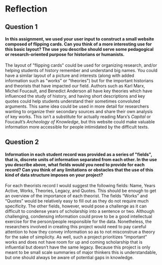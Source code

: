 # Reflection

## Question 1
#### In this assignment, we used your user input to construct a small website composed of flipping cards. Can you think of a more interesting use for this basic layout? The use you describe should serve some pedagogical or research-oriented purpose for historians or humanists.

The layout of "flipping cards" could be used for organizing research, and/or helping students of history remember and understand big names. You could have a similar layout of a picture and interests (along with added information such as "works" or "theories") but for the important historians and theorists that have impacted our field. Authors such as Karl Marx, Michel Foucault, and Benedict Anderson all have key theories which have influenced the study of history, and having short descriptions and key quotes could help students understand their sometimes convoluted arguments. This same idea could be used in more detail for researchers wanting to organize their secondary sources and share their own analysis of key works. This isn’t a substitute for actually reading Marx’s *Capital* or Foucault’s *Archeology of Knowledge*, but this website could make valuable information more accessible for people intimidated by the difficult texts.   

## Question 2
#### Information in each student record was provided as a series of "fields", that is, discrete units of information separated from each other. In the use you describe above, what fields would you need to provide for each record? Can you think of any limitations or obstacles that the use of this kind of data structure imposes on your project?

For each theorists record I would suggest the following fields: Name, Years Active, Works, Theories, Legacy, and Quotes. This should be enough to get an overview of the importance of each theorist. The fields “Works” and “Quotes” would be relatively easy to fill out as they do not require much specificity. The other fields, however, would pose a challenge as it can difficult to condense years of scholarship into a sentence or two. Although challenging, condensing information could prove to be a good intellectual exercise for the person/people responsible for the data. Nonetheless, the  researchers involved in creating this project would need to pay careful attention to how they convey information so as to not misconstrue a theory for the sake of simplicity. As well, such a project prioritizes “important” works and does not have room for up and coming scholarship that is influential but doesn’t have the same legacy. Because this project is only meant to be small scale summaries of major thinkers this is understandable, but one should always be aware of potential gaps in knowledge.
